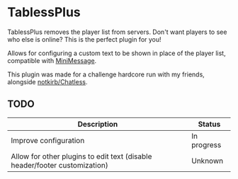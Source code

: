 # TablessPlus

TablessPlus removes the player list from servers. Don't want players to see who else is online? This is the perfect plugin for you!

Allows for configuring a custom text to be shown in place of the player list, compatible with [MiniMessage](https://webui.advntr.dev/).

This plugin was made for a challenge hardcore run with my friends, alongside [notkirb/Chatless](https://github.com/notkirb/Chatless).

## TODO

| Description | Status |
|-------------|--------|
|Improve configuration|In progress|
|Allow for other plugins to edit text (disable header/footer customization)|Unknown|
